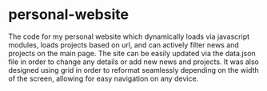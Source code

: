# personal-website
The code for my personal website which dynamically loads via javascript modules, loads projects based on url, and can actively filter news and projects on the main page. The site can be easily updated via the data.json file in order to change any details or add new news and projects. It was also designed using grid in order to reformat seamlessly depending on the width of the screen, allowing for easy navigation on any device.
